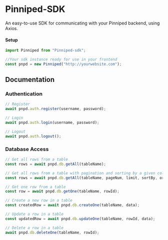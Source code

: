 # Pinniped-SDK

An easy-to-use SDK for communicating with your Pinniped backend, using
Axios.

#### Setup

```javascript
import Pinniped from "Pinniped-sdk";

//Your sdk instance ready for use in your frontend
const pnpd = new Pinniped("http://yourwebsite.com");
```

## Documentation

### Authentication

```javascript
// Register
await pnpd.auth.register(username, password);

// Login
await pnpd.auth.login(username, password);

// Logout
await pnpd.auth.logout();
```

### Database Access

```javascript
// Get all rows from a table
const rows = await pnpd.db.getAll(tableName);

// Get all rows from a table with pagination and sorting by a given column name
const rows = await pnpd.db.getAll(tableName, pageNum, limit, sortBy, order);

// Get one row from a table
const row = await pnpd.db.getOne(tableName, rowId);

// Create a new row in a table
const createdRow = await pnpd.db.createOne(tableName, data);

// Update a row in a table
const updatedRow = await pnpd.db.updateOne(tableName, rowId, data);

// Delete a row in a table
await pnpd.db.deleteOne(tableName, rowId);
```
